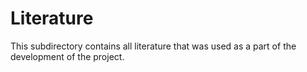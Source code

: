 # Literature

This subdirectory contains all literature that was used as a part of the development of the project.